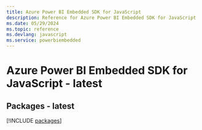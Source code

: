 ```yaml
---
title: Azure Power BI Embedded SDK for JavaScript
description: Reference for Azure Power BI Embedded SDK for JavaScript
ms.date: 05/29/2024
ms.topic: reference
ms.devlang: javascript
ms.service: powerbiembedded
---
```

# Azure Power BI Embedded SDK for JavaScript - latest
## Packages - latest
[!INCLUDE [packages](power-bi-embedded-index.md)]